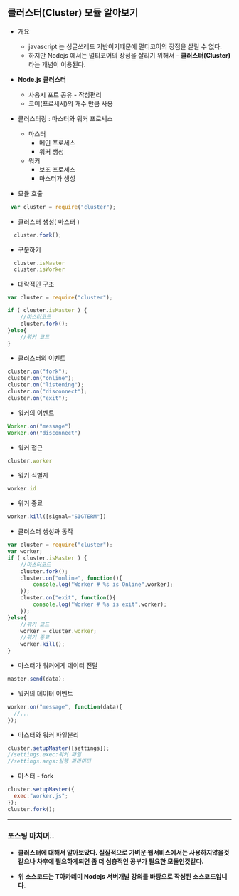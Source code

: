 

## 클러스터(Cluster) 모듈 알아보기

- 개요
  - javascript 는 싱글쓰레드 기반이기떄문에 멀티코어의 장점을 살릴 수 없다.
  - 하지만 Nodejs 에서는 멀티코어의 장점을 살리기 위해서 - __클러스터(Cluster)__ 라는 개념이 이용된다.


- __Node.js 클러스터__
  - 사용시 포트 공유 - 작성편리
  - 코어(프로세서)의 개수 만큼 사용


 - 클러스터링 : 마스터와 워커 프로세스
   - 마스터
     - 메인 프로세스
     - 워커 생성
   - 워커
     - 보조 프로세스
     - 마스터가 생성

- 모듈 호출
```javascript
 var cluster = require("cluster");
```
- 클러스터 생성( 마스터 )
```javascript
  cluster.fork();
```

- 구분하기
```javascript
  cluster.isMaster
  cluster.isWorker
```

- 대략적인 구조
```javascript
var cluster = require("cluster");

if ( cluster.isMaster ) {
    //마스터코드
    cluster.fork();
}else{
    //워커 코드
}
```

- 클러스터의 이벤트
```javascript
cluster.on("fork");
cluster.on("online");
cluster.on("listening");
cluster.on("disconnect");
cluster.on("exit");
```
- 워커의 이벤트
```javascript
Worker.on("message")
Worker.on("disconnect")
```

- 워커 접근
```javascript
cluster.worker
```
- 워커 식별자
```javascript
worker.id
```

- 워커 종료
```javascript
worker.kill([signal="SIGTERM"])
```
- 클러스터 생성과 동작
```javascript
var cluster = require("cluster");
var worker;
if ( cluster.isMaster ) {
    //마스터코드
    cluster.fork();
    cluster.on("online", function(){
        console.log("Worker # %s is Online",worker);
    });
    cluster.on("exit", function(){
        console.log("Worker # %s is exit",worker);
    });
}else{
    //워커 코드
    worker = cluster.worker;
    //워커 종료
    worker.kill();
}
```



- 마스터가 워커에게 데이터 전달
```javascript
master.send(data);
```

- 워커의 데이터 이벤트
```javascript
worker.on("message", function(data){
  //...
});
```


- 마스터와 워커 파일분리
```javascript
cluster.setupMaster([settings]);
//settings.exec:워커 파일
//settings.args:실행 파라미터
```
- 마스터 - fork
```javascript
cluster.setupMaster({
  exec:"worker.js";
});
cluster.fork();
```

---


### 포스팅 마치며..

  - __클러스터에 대해서 알아보았다. 실질적으로 가벼운 웹서비스에서는 사용하지않을것같으나
  차후에 필요하게되면 좀 더 심층적인 공부가 필요한 모듈인것같다.__



  - __위 소스코드는 T아카데미 Nodejs 서버개발 강의를 바탕으로 작성된 소스코드입니다.__
